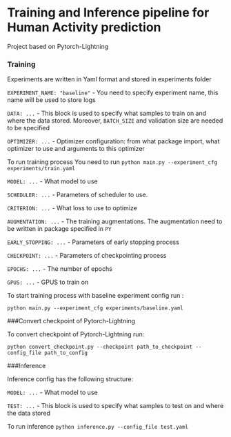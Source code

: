 # Training and Inference pipeline for Human Activity prediction

Project based on Pytorch-Lightning

### Training

Experiments are written in Yaml format and stored in experiments folder

`EXPERIMENT_NAME: "baseline"` - You need to specify experiment name, this name will be used to store logs

`DATA: ...` - This block is used to specify what samples to train on and where the data stored. Moreover, `BATCH_SIZE` and validation size are needed to be specified

`OPTIMIZER: ...` - Optimizer configuration: from what package import, what optimizer to use and arguments to this optimizer

To run training process You need to run `python main.py --experiment_cfg experiments/train.yaml`

`MODEL: ...` - What model to use

`SCHEDULER: ...` - Parameters of scheduler to use.

`CRITERION: ...` - What loss to use to optimize

`AUGMENTATION: ...` - The training augmentations. The augmentation need to be written in package specified in `PY`

`EARLY_STOPPING: ...` - Parameters of early stopping process

`CHECKPOINT: ...` - Parameters of checkpointing process

`EPOCHS: ...` - The number of epochs

`GPUS: ...` - GPUS to train on


To start training process with baseline experiment config run : 

`python main.py --experiment_cfg experiments/baseline.yaml`


###Convert checkpoint of Pytorch-Lightning

To convert checkpoint of Pytorch-Lightning run: 

`python convert_checkpoint.py --checkpoint path_to_checkpoint --config_file path_to_config`

###Inference

Inference config has the following structure:

`MODEL: ...` - What model to use

`TEST: ...` - This block is used to specify what samples to test on and where the data stored


To run inference 
 `python inference.py --config_file test.yaml`

